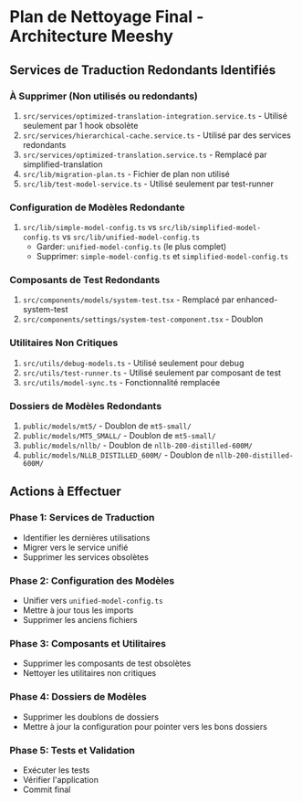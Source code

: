 # Plan de Nettoyage Final - Architecture Meeshy

## Services de Traduction Redondants Identifiés

### À Supprimer (Non utilisés ou redondants)
1. `src/services/optimized-translation-integration.service.ts` - Utilisé seulement par 1 hook obsolète
2. `src/services/hierarchical-cache.service.ts` - Utilisé par des services redondants
3. `src/services/optimized-translation.service.ts` - Remplacé par simplified-translation
4. `src/lib/migration-plan.ts` - Fichier de plan non utilisé
5. `src/lib/test-model-service.ts` - Utilisé seulement par test-runner

### Configuration de Modèles Redondante
1. `src/lib/simple-model-config.ts` vs `src/lib/simplified-model-config.ts` vs `src/lib/unified-model-config.ts`
   - Garder: `unified-model-config.ts` (le plus complet)
   - Supprimer: `simple-model-config.ts` et `simplified-model-config.ts`

### Composants de Test Redondants
1. `src/components/models/system-test.tsx` - Remplacé par enhanced-system-test
2. `src/components/settings/system-test-component.tsx` - Doublon

### Utilitaires Non Critiques
1. `src/utils/debug-models.ts` - Utilisé seulement pour debug
2. `src/utils/test-runner.ts` - Utilisé seulement par composant de test
3. `src/utils/model-sync.ts` - Fonctionnalité remplacée

### Dossiers de Modèles Redondants
1. `public/models/mt5/` - Doublon de `mt5-small/`
2. `public/models/MT5_SMALL/` - Doublon de `mt5-small/`
3. `public/models/nllb/` - Doublon de `nllb-200-distilled-600M/`
4. `public/models/NLLB_DISTILLED_600M/` - Doublon de `nllb-200-distilled-600M/`

## Actions à Effectuer

### Phase 1: Services de Traduction
- Identifier les dernières utilisations
- Migrer vers le service unifié
- Supprimer les services obsolètes

### Phase 2: Configuration des Modèles
- Unifier vers `unified-model-config.ts`
- Mettre à jour tous les imports
- Supprimer les anciens fichiers

### Phase 3: Composants et Utilitaires
- Supprimer les composants de test obsolètes
- Nettoyer les utilitaires non critiques

### Phase 4: Dossiers de Modèles
- Supprimer les doublons de dossiers
- Mettre à jour la configuration pour pointer vers les bons dossiers

### Phase 5: Tests et Validation
- Exécuter les tests
- Vérifier l'application
- Commit final
